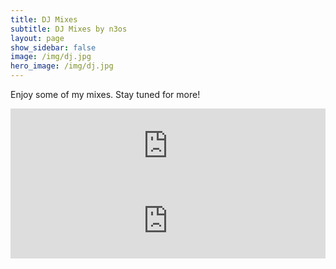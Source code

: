 ```yaml
---
title: DJ Mixes
subtitle: DJ Mixes by n3os
layout: page
show_sidebar: false
image: /img/dj.jpg
hero_image: /img/dj.jpg
---
```


Enjoy some of my mixes. Stay tuned for more!


<iframe width="100%" height="120" src="https://www.mixcloud.com/widget/iframe/?hide_cover=1&light=1&feed=%2Fn3os%2Ftbt-trance-classics-1-hour-mix%2F" frameborder="0" ></iframe>

<iframe width="100%" height="120" src="https://www.mixcloud.com/widget/iframe/?hide_cover=1&light=1&feed=%2Fn3os%2Fvocal-house-classics-1-hour-mix%2F" frameborder="0" ></iframe>
